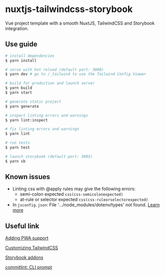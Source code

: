 # nuxtjs-tailwindcss-storybook

Vue project template with a smooth NuxtJS, TailwindCSS and Storybook integration.

## Use guide

```bash
# install dependencies
$ yarn install

# serve with hot reload (default port: 3000)
$ yarn dev # go to /_tailwind to use the Tailwind Config Viewer

# build for production and launch server
$ yarn build
$ yarn start

# generate static project
$ yarn generate

# inspect linting errors and warnings
$ yarn lint:inspect

# fix linting errors and warnings
$ yarn lint

# run tests
$ yarn test

# launch storybook (default port: 3003)
$ yarn sb
```

## Known issues

- Linting css with @apply rules may give the following errors:
  - semi-colon expected `css(css-semicolonexpected)`
  - at-rule or selector expected `css(css-ruleorselectorexpected)`
- In `jsconfig.json`: File '.../node_modules/dotenv/types' not found. [Learn more](https://stackoverflow.com/questions/63124462/how-to-fix-file-node-modules-dotenv-types-not-found-error-coming-from-j)

## Useful link

[Adding PWA support](https://pwa.nuxtjs.org/)

[Customizing TailwindCSS](https://tailwindcss.com/docs/configuration)

[Storybook addons](https://storybook.js.org/docs/vue/configure/storybook-addon)

[commitlint: CLI prompt](https://commitlint.js.org/#/guides-use-prompt)
